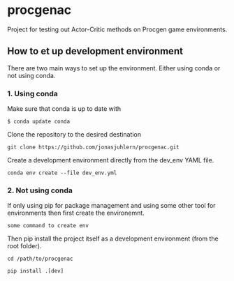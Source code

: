 # procgenac
Project for testing out Actor-Critic methods on Procgen game environments.


## How to et up development environment

There are two main ways to set up the environment. Either using conda or not using conda. 

### 1. Using conda

Make sure that conda is up to date with

`$ conda update conda`

Clone the repository to the desired destination

`git clone https://github.com/jonasjuhlern/procgenac.git`

Create a development environment directly from the dev_env YAML file.

`conda env create --file dev_env.yml`

### 2. Not using conda

If only using pip for package management and using some other tool for environments then first create the environemnt.

`some command to create env`

Then pip install the project itself as a development environment (from the root folder).

`cd /path/to/procgenac`

`pip install .[dev]`
